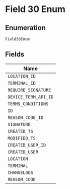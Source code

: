 
# Field 30 Enum

## Enumeration

`Field30Enum`

## Fields

| Name |
|  --- |
| `LOCATION_ID` |
| `TERMINAL_ID` |
| `REQUIRE_SIGNATURE` |
| `DEVICE_TERM_API_ID` |
| `TERMS_CONDITIONS` |
| `ID` |
| `REASON_CODE_ID` |
| `SIGNATURE` |
| `CREATED_TS` |
| `MODIFIED_TS` |
| `CREATED_USER_ID` |
| `CREATED_USER` |
| `LOCATION` |
| `TERMINAL` |
| `CHANGELOGS` |
| `REASON_CODE` |

